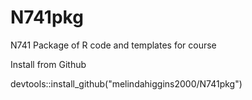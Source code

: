 # N741pkg

N741 Package of R code and templates for course

Install from Github

devtools::install_github("melindahiggins2000/N741pkg")

